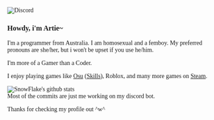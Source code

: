 <span style="font-family:Poppins;">
  
![Discord](https://discord.c99.nl/widget/theme-2/389252140184633363.png)

<h3>Howdy, i'm Artie~</h3>

I'm a programmer from Australia. I am homosexual and a femboy. My preferred pronouns are she/her, but i won't be upset if you use he/him.

I'm more of a Gamer than a Coder. 

I enjoy playing games like <a href="https://osu.ppy.sh/users/15146700">Osu</a> (<a href="http://osuskills.com/user/ArtieFuzz">Skills</a>), Roblox, and many more games on <a href="https://steamcommunity.com/id/ArtieFuzzz/">Steam</a>.

![SnowFlake's github stats](https://snowflake-ui-git-stats.vercel.app/api?username=ArtieFuzzz&show_icons=true&theme=vue-dark)
<br>Most of the commits are just me working on my discord bot.

Thanks for checking my profile out ^w^
</span>
